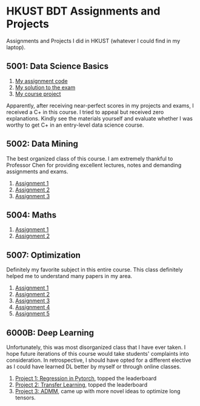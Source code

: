 # HKUST BDT Assignments and Projects

Assignments and Projects I did in HKUST (whatever I could find in my laptop).

## 5001: Data Science Basics

1. [My assignment code](https://github.com/pranav-ust/hkust-materials/tree/master/5001-code)
2. [My solution to the exam](https://github.com/pranav-ust/hkust-materials/blob/master/5001-exam.pdf)
3. [My course project](https://github.com/pranav-ust/transfer)

Apparently, after receiving near-perfect scores in my projects and exams, I received a C+ in this course. I tried to appeal but received zero explanations. Kindly see the materials yourself and evaluate whether I was worthy to get C+ in an entry-level data science course.

## 5002: Data Mining

The best organized class of this course. I am extremely thankful to Professor Chen for providing excellent lectures, notes and demanding assignments and exams.

1. [Assignment 1](https://github.com/pranav-ust/hkust-materials/blob/master/5002-A1.pdf)
2. [Assignment 2](https://github.com/pranav-ust/hkust-materials/blob/master/5002-A2.pdf)
3. [Assignment 3](https://github.com/pranav-ust/hkust-materials/tree/master/5002-code)

## 5004: Maths

1. [Assignment 1](https://github.com/pranav-ust/hkust-materials/blob/master/5004-HW1.pdf)
2. [Assignment 2](https://github.com/pranav-ust/hkust-materials/blob/master/5004-HW2.pdf)

## 5007: Optimization

Definitely my favorite subject in this entire course. This class definitely helped me to understand many papers in my area.

1. [Assignment 1](https://github.com/pranav-ust/hkust-materials/blob/master/5007-HW1.pdf)
2. [Assignment 2](https://github.com/pranav-ust/hkust-materials/blob/master/5007-HW2.pdf)
3. [Assignment 3](https://github.com/pranav-ust/hkust-materials/blob/master/5007-HW3.pdf)
4. [Assignment 4](https://github.com/pranav-ust/hkust-materials/blob/master/5007-HW4.pdf)
5. [Assignment 5](https://github.com/pranav-ust/hkust-materials/blob/master/5007-HW5.pdf)

## 6000B: Deep Learning

Unfortunately, this was most disorganized class that I have ever taken. I hope future iterations of this course would take students' complaints into consideration. In retrospective, I should have opted for a different elective as I could have learned DL better by myself or through online classes.

1. [Project 1: Regression in Pytorch](https://github.com/pranav-ust/hkust-materials/tree/master/6000B-prediction), topped the leaderboard
2. [Project 2: Transfer Learning](https://github.com/pranav-ust/hkust-materials/tree/master/6000B-flower-Image-Classifier), topped the leaderboard
3. [Project 3: ADMM](https://github.com/pranav-ust/admm), came up with more novel ideas to optimize long tensors.
